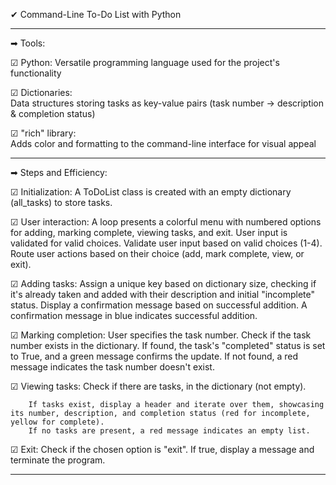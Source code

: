 ✔ Command-Line To-Do List with Python    
____________________________________________________________________________________________________________________________________________________________________________

➡ Tools:

☑ Python: 
                Versatile programming language used for the project's functionality
                
☑ Dictionaries:  
                Data structures storing tasks as key-value pairs (task number -> description & completion status)
                
☑ "rich" library:  
                Adds color and formatting to the command-line interface for visual appeal
___________________________________________________________________________________________________________________________________________________________________________

➡ Steps and Efficiency:

☑ Initialization:
        A ToDoList class is created with an empty dictionary (all_tasks) to store tasks.
        
☑ User interaction:
        A loop presents a colorful menu with numbered options for adding, marking complete, viewing tasks, and exit. User input is validated for valid choices.
        Validate user input based on valid choices (1-4).
        Route user actions based on their choice (add, mark complete, view, or exit).
        
☑ Adding tasks:
        Assign a unique key based on dictionary size, checking if it's already taken and added with their description and initial "incomplete" status.
        Display a confirmation message based on successful addition.
        A confirmation message in blue indicates successful addition.
        
☑ Marking completion:
        User specifies the task number. 
        Check if the task number exists in the dictionary.
        If found, the task's "completed" status is set to True, and a green message confirms the update. 
        If not found, a red message indicates the task number doesn't exist.
        
☑ Viewing tasks:
        Check if there are tasks, in the dictionary (not empty).
        
        If tasks exist, display a header and iterate over them, showcasing its number, description, and completion status (red for incomplete, yellow for complete).
        If no tasks are present, a red message indicates an empty list.
☑ Exit:
        Check if the chosen option is "exit".
        If true, display a message and terminate the program.
____________________________________________________________________________________________________________________________________________________________________________
